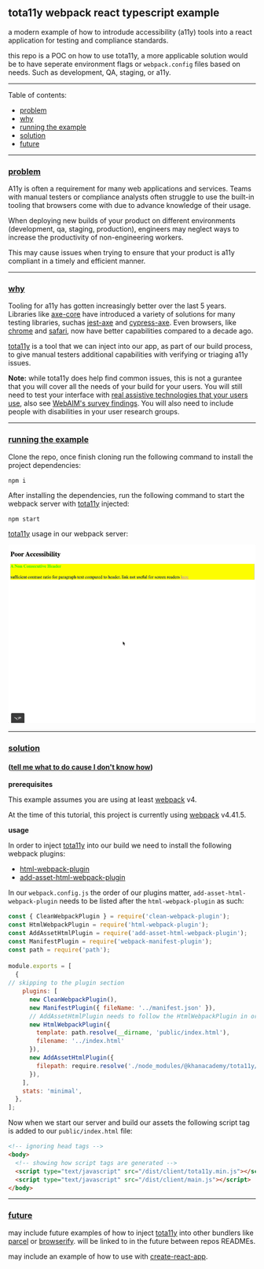 ## tota11y webpack react typescript example
a modern example of how to introdude accessibility (a11y) tools into a react application for testing and compliance standards.

this repo is a POC on how to use tota11y, a more applicable solution would be to have seperate environment flags or `webpack.config` files based on needs. Such as development, QA, staging, or a11y.


---
Table of contents:
* [problem](#problem)
* [why](#why)
* [running the example](#running-the-example)
* [solution](#solution)
* [future](#future)
---

### [problem](#problem)
A11y is often a requirement for many web applications and services. Teams with manual testers or compliance analysts often struggle to use the built-in tooling that browsers come with due to advance knowledge of their usage.

When deploying new builds of your product on different environments (development, qa, staging, production), engineers may neglect ways to increase the productivity of non-engineering workers.

This may cause issues when trying to ensure that your product is a11y compliant in a timely and efficient manner.

---

### [why](#why)
Tooling for a11y has gotten increasingly better over the last 5 years. Libraries like [axe-core](https://github.com/dequelabs/axe-core) have introduced a variety of solutions for many testing libraries, suchas [jest-axe](https://github.com/nickcolley/jest-axe) and [cypress-axe](https://github.com/avanslaars/cypress-axe). Even browsers, like [chrome](https://developers.google.com/web/tools/chrome-devtools/accessibility/reference) and [safari](https://developer.apple.com/safari/features/#accessibility), now have better capabilities compared to a decade ago.

[tota11y](https://github.com/Khan/tota11y) is a tool that we can inject into our app, as part of our build process, to give manual testers additional capabilities with verifying or triaging a11y issues.

**Note:** while tota11y does help find common issues, this is not a gurantee that you will cover all the needs of your build for your users. You will still need to test your interface with [real assistive technologies that your users use](https://www.gov.uk/service-manual/technology/testing-with-assistive-technologies#when-to-test), also see [WebAIM's survey findings](https://webaim.org/projects/screenreadersurvey7/#primary). You will also need to include people with disabilities in your user research groups.

---

### [running the example](#running-the-example)
Clone the repo, once finish cloning run the following command to install the project dependencies:
```
npm i
```

After installing the dependencies, run the following command to start the webpack server with [tota11y](https://github.com/Khan/tota11y) injected:
```
npm start
```

[tota11y](https://github.com/Khan/tota11y) usage in our webpack server:

![tota11y-usage-in-our-example-react-app](docs/assets/tota11y-in-action.gif)

---

### [solution](#solution)
#### ([tell me what to do cause I don't know how](https://www.youtube.com/watch?v=kBSdNy7oI4g#t=3m55s))
**prerequisites**

This example assumes you are using at least [webpack](https://github.com/webpack/webpack) v4.

At the time of this tutorial, this project is currently using [webpack](https://github.com/webpack/webpack) v4.41.5.

**usage**

In order to inject [tota11y](https://github.com/Khan/tota11y) into our build we need to install the following webpack plugins:
* [html-webpack-plugin](https://github.com/jantimon/html-webpack-plugin)
* [add-asset-html-webpack-plugin](https://github.com/SimenB/add-asset-html-webpack-plugin)

In our `webpack.config.js` the order of our plugins matter, `add-asset-html-webpack-plugin` needs to be listed after the `html-webpack-plugin` as such:
```js
const { CleanWebpackPlugin } = require('clean-webpack-plugin');
const HtmlWebpackPlugin = require('html-webpack-plugin');
const AddAssetHtmlPlugin = require('add-asset-html-webpack-plugin');
const ManifestPlugin = require('webpack-manifest-plugin');
const path = require('path');

module.exports = [
  {
// skipping to the plugin section
    plugins: [
      new CleanWebpackPlugin(),
      new ManifestPlugin({ fileName: '../manifest.json' }),
      // AddAssetHtmlPlugin needs to follow the HtmlWebpackPlugin in order to properly inject scripts
      new HtmlWebpackPlugin({
        template: path.resolve(__dirname, 'public/index.html'),
        filename: '../index.html'
      }),
      new AddAssetHtmlPlugin({
        filepath: require.resolve('./node_modules/@khanacademy/tota11y/dist/tota11y.min.js')
      }),
    ],
    stats: 'minimal',
  },
];
```

Now when we start our server and build our assets the following script tag is added to our `public/index.html` file:
```html
<!-- ignoring head tags -->
<body>
  <!-- showing how script tags are generated -->
  <script type="text/javascript" src="/dist/client/tota11y.min.js"></script>
  <script type="text/javascript" src="/dist/client/main.js"></script>
</body>
```

---

### [future](#future)
may include future examples of how to inject [tota11y](https://github.com/Khan/tota11y) into other bundlers like [parcel](https://github.com/parcel-bundler/parcel) or [browserify](https://github.com/browserify/browserify). will be linked to in the future between repos READMEs.

may include an example of how to use with [create-react-app](https://github.com/facebook/create-react-app).
